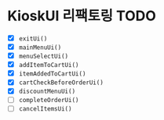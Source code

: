 # KioskUI 리팩토링 TODO

- [x] `exitUi()`
- [x] `mainMenuUi()`
- [x] `menuSelectUi()`
- [x] `addItemToCartUi()`
- [x] `itemAddedToCartUi()`
- [x] `cartCheckBeforeOrderUi()`
- [x] `discountMenuUi()`
- [ ] `completeOrderUi()`
- [ ] `cancelItemsUi()`
